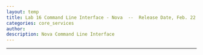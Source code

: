 ```yaml
---
layout: temp
title: Lab 16 Command Line Interface - Nova  --  Release Date, Feb. 22 2017
categories: core_services
author: 
description: Nova Command Line Interface
---
```

* * *


